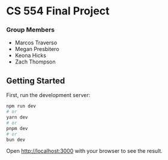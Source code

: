 # CS 554 Final Project

### Group Members

- Marcos Traverso
- Megan Presbitero
- Keona Hicks
- Zach Thompson

## Getting Started

First, run the development server:

```bash
npm run dev
# or
yarn dev
# or
pnpm dev
# or
bun dev
```

Open [http://localhost:3000](http://localhost:3000) with your browser to see the result.

